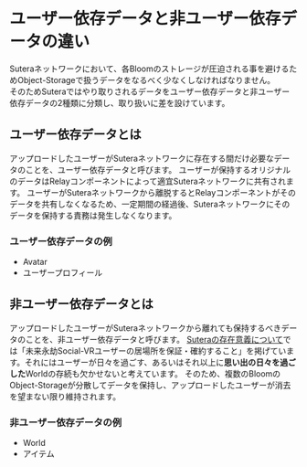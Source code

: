 # ユーザー依存データと非ユーザー依存データの違い

Suteraネットワークにおいて、各Bloomのストレージが圧迫される事を避けるためObject-Storageで扱うデータをなるべく少なくしなければなりません。  
そのためSuteraではやり取りされるデータをユーザー依存データと非ユーザー依存データの2種類に分類し、取り扱いに差を設けています。


## ユーザー依存データとは

アップロードしたユーザーがSuteraネットワークに存在する間だけ必要なデータのことを、ユーザー依存データと呼びます。
ユーザーが保持するオリジナルのデータはRelayコンポーネントによって適宜Suteraネットワークに共有されます。
ユーザーがSuteraネットワークから離脱するとRelayコンポーネントがそのデータを共有しなくなるため、一定期間の経過後、Suteraネットワークにそのデータを保持する責務は発生しなくなります。

### ユーザー依存データの例

- Avatar
- ユーザープロフィール

## 非ユーザー依存データとは

アップロードしたユーザーがSuteraネットワークから離れても保持するべきデータのことを、非ユーザー依存データと呼びます。
[Suteraの存在意義について](../sutera/01-significance-of-sutera's-existence.md)では「未来永劫Social-VRユーザーの居場所を保証・確約すること」を掲げています。それにはユーザーが日々を過ごす、あるいはそれ以上に**思い出の日々を過ごした**Worldの存続も欠かせないと考えています。
そのため、複数のBloomのObject-Storageが分散してデータを保持し、アップロードしたユーザーが消去を望まない限り維持されます。

### 非ユーザー依存データの例

- World
- アイテム
